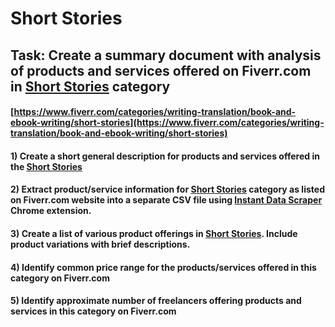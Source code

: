 # Short Stories
## Task: Create a summary document with analysis of products and services offered on Fiverr.com in [Short Stories](https://www.fiverr.com/categories/writing-translation/book-and-ebook-writing/short-stories) category
#### [https://www.fiverr.com/categories/writing-translation/book-and-ebook-writing/short-stories](https://www.fiverr.com/categories/writing-translation/book-and-ebook-writing/short-stories)
#### 1) Create a short general description for products and services offered in the [Short Stories](https://www.fiverr.com/categories/writing-translation/book-and-ebook-writing/short-stories)
#### 2) Extract product/service information for [Short Stories](https://www.fiverr.com/categories/writing-translation/book-and-ebook-writing/short-stories) category as listed on Fiverr.com website into a separate CSV file using [Instant Data Scraper](https://chrome.google.com/webstore/detail/instant-data-scraper/ofaokhiedipichpaobibbnahnkdoiiah) Chrome extension.
#### 3) Create a list of various product offerings in [Short Stories](https://www.fiverr.com/categories/writing-translation/book-and-ebook-writing/short-stories). Include product variations with brief descriptions.
#### 4) Identify common price range for the products/services offered in this category on Fiverr.com
#### 5) Identify approximate number of freelancers offering products and services in this category on Fiverr.com
